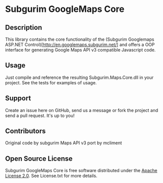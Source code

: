 Subgurim GoogleMaps Core
=========================

Description
-----------

This library contains the core functionality of the (Subgurim Googlemaps ASP.NET Control)[http://en.googlemaps.subgurim.net/] and offers a OOP interface for generating Google Maps API v3 compatible Javascript code.

Usage
-----

Just compile and reference the resulting Subgurim.Maps.Core.dll in your project. See the tests for examples of usage.

Support
-------

Create an issue here on GitHub, send us a message or fork the project and send a pull request. It's up to you!

Contributors
------------

Original code by subgurim
Maps API v3 port by mcliment

Open Source License
-------------------

Subgurim GoogleMaps Core is free software distributed under the [Apache License 2.0](http://www.apache.org/licenses/LICENSE-2.0). See License.txt for more details.